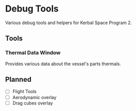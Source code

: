 # Debug Tools

Various debug tools and helpers for Kerbal Space Program 2.

## Tools

### Thermal Data Window

Provides various data about the vessel's parts thermals.

## Planned

- [ ] Flight Tools
- [ ] Aerodynamic overlay
- [ ] Drag cubes overlay
